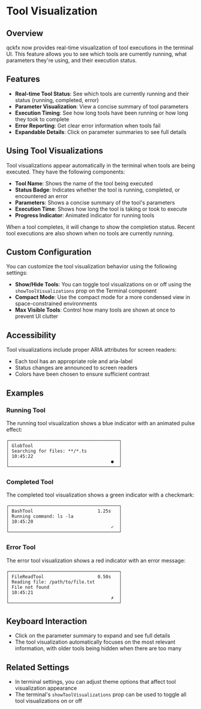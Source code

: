 # Tool Visualization

## Overview

qckfx now provides real-time visualization of tool executions in the terminal UI. This feature allows you to see which tools are currently running, what parameters they're using, and their execution status.

## Features

- **Real-time Tool Status**: See which tools are currently running and their status (running, completed, error)
- **Parameter Visualization**: View a concise summary of tool parameters
- **Execution Timing**: See how long tools have been running or how long they took to complete
- **Error Reporting**: Get clear error information when tools fail
- **Expandable Details**: Click on parameter summaries to see full details

## Using Tool Visualizations

Tool visualizations appear automatically in the terminal when tools are being executed. They have the following components:

- **Tool Name**: Shows the name of the tool being executed
- **Status Badge**: Indicates whether the tool is running, completed, or encountered an error
- **Parameters**: Shows a concise summary of the tool's parameters
- **Execution Time**: Shows how long the tool is taking or took to execute
- **Progress Indicator**: Animated indicator for running tools

When a tool completes, it will change to show the completion status. Recent tool executions are also shown when no tools are currently running.

## Custom Configuration

You can customize the tool visualization behavior using the following settings:

- **Show/Hide Tools**: You can toggle tool visualizations on or off using the `showToolVisualizations` prop on the Terminal component
- **Compact Mode**: Use the compact mode for a more condensed view in space-constrained environments
- **Max Visible Tools**: Control how many tools are shown at once to prevent UI clutter

## Accessibility

Tool visualizations include proper ARIA attributes for screen readers:

- Each tool has an appropriate role and aria-label
- Status changes are announced to screen readers
- Colors have been chosen to ensure sufficient contrast

## Examples

### Running Tool

The running tool visualization shows a blue indicator with an animated pulse effect:

```
┌─────────────────────────────────────────┐
│ GlobTool                                │
│ Searching for files: **/*.ts            │
│ 10:45:22                                │
│                                      ●  │
└─────────────────────────────────────────┘
```

### Completed Tool

The completed tool visualization shows a green indicator with a checkmark:

```
┌─────────────────────────────────────────┐
│ BashTool                        1.25s   │
│ Running command: ls -la                 │
│ 10:45:20                                │
│                                      ✓  │
└─────────────────────────────────────────┘
```

### Error Tool

The error tool visualization shows a red indicator with an error message:

```
┌─────────────────────────────────────────┐
│ FileReadTool                    0.50s   │
│ Reading file: /path/to/file.txt         │
│ File not found                          │
│ 10:45:21                                │
│                                      ✗  │
└─────────────────────────────────────────┘
```

## Keyboard Interaction

- Click on the parameter summary to expand and see full details
- The tool visualization automatically focuses on the most relevant information, with older tools being hidden when there are too many

## Related Settings

- In terminal settings, you can adjust theme options that affect tool visualization appearance
- The terminal's `showToolVisualizations` prop can be used to toggle all tool visualizations on or off